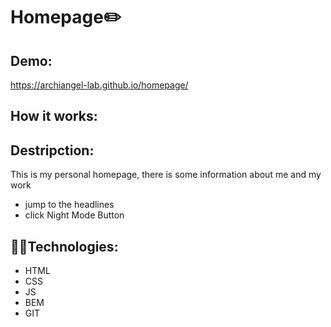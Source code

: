 # Homepage✏️

## Demo:
https://archiangel-lab.github.io/homepage/

## How it works:



## Destripction:
This is my personal homepage, there is some information about me and my work
- jump to the headlines
- click Night Mode Button


## 👩‍💻Technologies:
- HTML
- CSS
- JS
- BEM
- GIT
